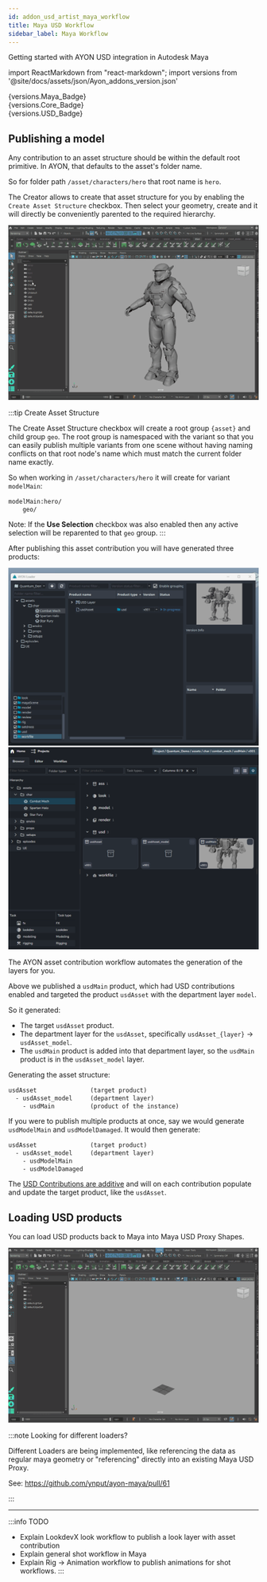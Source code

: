 ```yaml
---
id: addon_usd_artist_maya_workflow
title: Maya USD Workflow
sidebar_label: Maya Workflow
---
```


Getting started with AYON USD integration in Autodesk Maya

import ReactMarkdown from "react-markdown";
import versions from '@site/docs/assets/json/Ayon_addons_version.json'


<div class="container">
  <div class="row">
    <div class=".col-sm-"  style={{'margin-right':10+'px'}}>
      <ReactMarkdown>
        {versions.Maya_Badge}
      </ReactMarkdown>
    </div>
    <div class=".col-sm-" style={{'margin-right':10+'px'}}>
      <ReactMarkdown>
        {versions.Core_Badge}
      </ReactMarkdown>
    </div>
    <div class=".col-sm-" style={{'margin-right':10+'px'}}>
      <ReactMarkdown>
        {versions.USD_Badge}
      </ReactMarkdown>
    </div>
  </div>
</div>

## Publishing a model

Any contribution to an asset structure should be within the default root primitive. In AYON, that defaults to the asset's folder name. 

So for folder path `/asset/characters/hero` that root name is `hero`.

The Creator allows to create that asset structure for you by enabling the `Create Asset Structure` checkbox.
Then select your geometry, create and it will directly be conveniently parented to the required hierarchy.

![](assets/usd/ayon_usd_maya_publish_model.gif)

:::tip Create Asset Structure

The Create Asset Structure checkbox will create a root group `{asset}` and child group `geo`.
The root group is namespaced with the variant so that you can easily publish multiple variants from one scene without having naming conflicts on that root node's name which must match the current folder name exactly.

So when working in `/asset/characters/hero` it will create for variant `modelMain`:
```
modelMain:hero/
    geo/
```

Note: If the **Use Selection** checkbox was also enabled then any active selection will be reparented to that `geo` group.
:::

After publishing this asset contribution you will have generated three products:

![](assets/usd/ayon_usd_maya_products_after_publish.gif)
![](assets/usd/ayon_usd_maya_products_after_publish_web.png)

The AYON asset contribution workflow automates the generation of the layers for you.

Above we published a `usdMain` product, which had USD contributions enabled and targeted the product `usdAsset` with the department layer `model`.

So it generated:

- The target `usdAsset` product.
- The department layer for the `usdAsset`, specifically `usdAsset_{layer}` -> `usdAsset_model`.
- The `usdMain` product is added into that department layer, so the `usdMain` product is in the `usdAsset_model` layer.

Generating the asset structure:
```
usdAsset               (target product)
  - usdAsset_model     (department layer)
    - usdMain          (product of the instance)
```

If you were to publish multiple products at once, say we would generate `usdModelMain` and `usdModelDamaged`. It would then generate:

```
usdAsset               (target product)
  - usdAsset_model     (department layer)
    - usdModelMain
    - usdModelDamaged
```

The [USD Contributions are additive](addon_usd_artist_contribution_workflow.md) and will on each contribution populate and update the target product, like the `usdAsset`.

## Loading USD products

You can load USD products back to Maya into Maya USD Proxy Shapes.

![](assets/usd/ayon_usd_maya_load_usd_product.gif)

:::note Looking for different loaders?

Different Loaders are being implemented, like referencing the data as regular
maya geometry or "referencing" directly into an existing Maya USD Proxy.

See: https://github.com/ynput/ayon-maya/pull/61

:::

---

:::info TODO
- Explain LookdevX look workflow to publish a look layer with asset contribution
- Explain general shot workflow in Maya
- Explain Rig -> Animation workflow to publish animations for shot workflows.
:::
